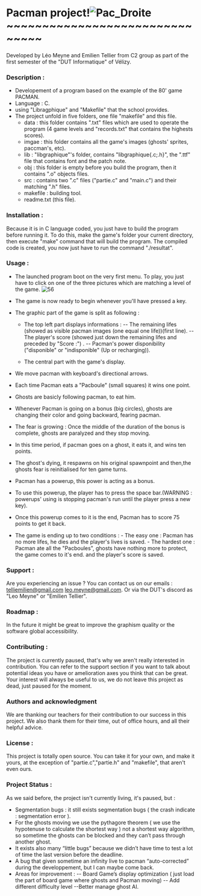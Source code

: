 # Pacman project!![Pac_Droite](https://user-images.githubusercontent.com/78816569/107407429-effac980-6b09-11eb-94ef-28b02d05eb48.png)~~~~~~~~~~~~~~~~~~~~~~~~~~~~~~~
Developed by Léo Meyne and Emilien Tellier from C2 group as part of the first semester of the "DUT Informatique" of Vélizy.
### Description :

* Developement of a program based on the example of the 80' game PACMAN.
* Language : C. 
* using "Libragphique" and "Makefile" that the school provides.
* The project unfold in five folders, one file "makefile" and this file.
  - data : this folder contains ".txt" files which are used to operate the program (4 game levels and "records.txt" that contains the highests scores).
  - imgae : this folder contains all the game's images (ghosts' sprites, paccman's, etc).
  - lib : "libgraphique"'s folder, contains "libgraphique{.c;.h}", the ".ttf" file that contains font and the patch note.
  - obj : this folder is empty before you build the program, then it contains ".o" objects files.
  - src : contains two ".c" files ("partie.c" and "main.c") and their matching ".h" files.
  - makefile : building tool.
  - readme.txt (this file).

### Installation :
Because it is in C language coded, you just have to build the program before running it.
To do this, make the game's folder your current directory, then execute "make" command that will build the program.
The compiled code is created, you now just have to run the command "./resultat".

### Usage :
* The launched program boot on the very first menu. To play, you just have to click on one of the three pictures which are matching a level of the game.
![56](https://user-images.githubusercontent.com/78816569/107412838-5682e600-6b10-11eb-8909-32370f5bf6ae.PNG)
* The game is now ready to begin whenever you'll have pressed a key.

* The graphic part of the game is split as following :
  * The top left part displays informations :
		  -- The remaining lifes (showed as visible pacman images (one equal one life))(first line).
		  -- The player's score (showed just down the remaining lifes and preceded by "Score :") .
		  -- Pacman's power disponibility ("disponible" or "indisponible" (Up or recharging)).
  
   *    The central part with the game's display.

*   We move pacman with keyboard's directional arrows.
*   Each time Pacman eats a "Pacboule" (small squares) it wins one point.
*	Ghosts are basicly following pacman, to eat him.
*	Whenever Pacman is going on a bonus (big circles), ghosts are changing their color and going backward, fearing pacman.
*	The fear is growing : Once the middle of the duration of the bonus is complete, ghosts are paralyzed and they stop moving.
*	In this time period, if pacman goes on a ghost, it eats it, and wins ten points.
*	The ghost's dying, it respawns on his original spawnpoint and then,the ghosts fear is reinitialised for ten game turns.
*	Pacman has a powerup, this power is acting as a bonus.
*	To use this powerup, the player has to press the space bar.(WARNING : powerups' using is stopping pacman's run until the player press a new key).
*	Once this powerup comes to it is the end, Pacman has to score 75 points to get it back.
*	The game is ending up to two conditions :
		- The easy one : Pacman has no more lifes, he dies and the player's lives is saved.
		- The hardest one : Pacman ate all the "Pacboules", ghosts have nothing more to protect, the game comes to it's end. and the player's score is saved.
		

### Support :

Are you experiencing an issue ?
You can contact us on our emails : telliemilien@gmail.com leo.meyne@gmail.com.
Or via the DUT's discord as "Leo Meyne" or "Emilien Tellier".

### Roadmap :

In the future it might be great to improve the graphism quality or the software global accessibility.

### Contributing :

The project is currently paused, that's why we aren't really interested in contribution. You can refer to the support section if you want to talk about potential ideas you have or amelioration axes you think that can be great. Your interest will always be useful to us, we do not leave this project as dead, just paused for the moment.

### Authors and acknowledgment

We are thanking our teachers for their contribution to our success in this project.
We also thank them for their time, out of office hours, and all their helpful advice.

### License :

This project is totally open source. You can take it for your own, and make it yours, at the exception of "partie.c","partie.h" and "makefile", that aren't even ours.
### Project Status :
As we said before, the project isn't currently living, it's paused, but :
* Segmentation bugs : it still exists segmentation bugs ( the crash indicate : segmentation error ).
* For the ghosts moving we use the pythagore theorem ( we use the hypotenuse to calculate the shortest way ) not a shortest way algorithm, so sometime the ghosts can be blocked and they can’t pass through another ghost.
* It exists also many “little bugs” because we didn’t have time to test a lot of time the last version before the deadline.
* A bug that given sometime an infinity live to pacman “auto-corrected” during the developpement, but I can maybe come back.
* Areas for improvement :
  -- Board Game’s display optimization ( just load the part of board game where ghosts and Pacman moving)
-- Add different difficulty level
--Better manage ghost AI.

